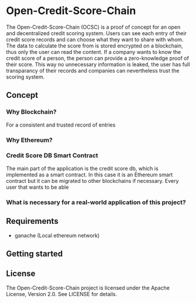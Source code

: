 # Open-Credit-Score-Chain

The Open-Credit-Score-Chain (OCSC) is a proof of concept for an open and decentralized credit scoring system.
Users can see each entry of their credit score records and can choose what they want to share with whom.
The data to calculate the score from is stored encrypted on a blockchain, thus only the user can read the content.
If a company wants to know the credit score of a person, the person can provide a zero-knowledge proof of their score.
This way no unnecessary information is leaked, the user has full transparancy of their records and companies can nevertheless trust the scoring system.

## Concept

### Why Blockchain?
For a consistent and trusted record of entries 

### Why Ethereum?

### Credit Score DB Smart Contract
The main part of the application is the credit score db, which is implemented as a smart contract.
In this case it is an Ethereum smart contract but it can be migrated to other blockchains if necessary.
Every user that wants to be able 

### What is necessary for a real-world application of this project?


## Requirements

+ ganache (Local ethereum network)

## Getting started


## License

The Open-Credit-Score-Chain project is licensed under the Apache License, Version 2.0. See LICENSE for details.
